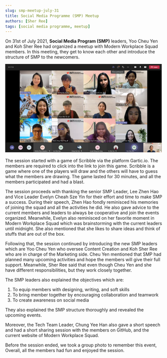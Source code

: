 ```yaml
---
slug: smp-meetup-july-31
title: Social Media Programme (SMP) Meetup
authors: [Sher Ree]
tags: [social media programme, meetup]
---
```


On 31st of July 2021, **Social Media Program (SMP)** leaders, Yoo Cheu Yen and Koh Sher Ree had organized a meetup with Modern Workplace Squad members. In this meeting, they get to know each other and introduce the structure of SMP to the newcomers.

<!--truncate-->

![Group Photo Grid](img/2021-july-smp-meetup/smp-meetup-july-2021.png)

The session started with a game of Scribble via the platform Gartic.io. The members are required to click into the link to join this game. Scribble is a game where one of the players will draw and the others will have to guess what the members are drawing. The game lasted for 30 minutes, and all the members participated and had a blast.

The session proceeds with thanking the senior SMP Leader, Lee Zhen Hao and Vice Leader Evelyn Cheah Sze Yin for their effort and time to make SMP a success. During their speech, Zhen Hao fondly reminisced his memories of joining the squad and all the activities he did. He also gave advice to the current members and leaders to always be cooperative and join the events organized. Meanwhile, Evelyn also reminisced on her favorite moment in Modern Workplace Squad which was brainstorming with the current leaders until midnight. She also mentioned that she likes to share ideas and think of stuffs that are out of the box.

Following that, the session continued by introducing the new SMP leaders which are Yoo Cheu Yen who oversee Content Creation and Koh Sher Ree who are in charge of the Marketing side. Cheu Yen mentioned that SMP had planned many upcoming activities and hope the members will give their full support. Meanwhile, Sher Ree said that even though Cheu Yen and she have different responsibilities, but they work closely together.

The SMP leaders also explained the objectives which are:

1. To equip members with designing, writing, and soft skills
2. To bring member together by encouraging collaboration and teamwork
3. To create awareness on social media

They also explained the SMP structure thoroughly and revealed the upcoming events.

Moreover, the Tech Team Leader, Chung Yee Han also gave a short speech and had a short sharing session with the members on GitHub, and the current website of Modern Workplace Squad.

Before the session ended, we took a group photo to remember this event, Overall, all the members had fun and enjoyed the session.
